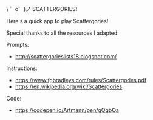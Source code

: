 \ ゜o゜)ノ SCATTERGORIES!

Here's a quick app to play Scattergories!

Special thanks to all the resources I adapted:

Prompts: 
- http://scattergorieslists18.blogspot.com/

Instructions: 
- https://www.fgbradleys.com/rules/Scattergories.pdf
- https://en.wikipedia.org/wiki/Scattergories

Code:
- https://codepen.io/Artmann/pen/qQqbOa
